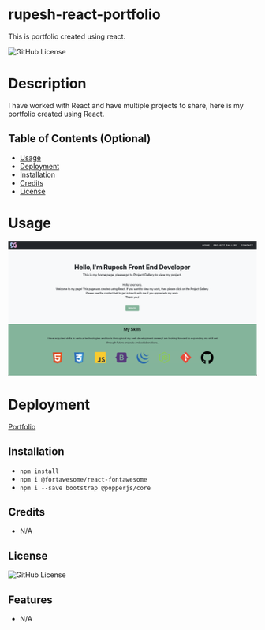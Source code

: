 # rupesh-react-portfolio

This is portfolio created using react.

![GitHub License](https://img.shields.io/badge/license-MIT-blue)

# Description

I have worked with React and have multiple projects to share, here is my portfolio created using React.

## Table of Contents (Optional)

- [Usage](#usage)
- [Deployment](#deployment)
- [Installation](#installation)
- [Credits](#credits)
- [License](#license)

# Usage

![alt text](./portfolio/public/images/react-portfolio.png)

# Deployment

[Portfolio](https://rrana5106.github.io/rupesh-react-portfolio/)

## Installation

- `npm install`
- `npm i @fortawesome/react-fontawesome`
- `npm i --save bootstrap @popperjs/core`

## Credits

- N/A

## License

![GitHub License](https://img.shields.io/badge/license-MIT-blue)

## Features

- N/A
